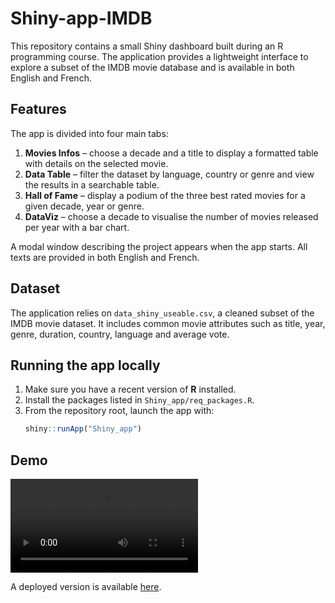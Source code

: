 # Shiny-app-IMDB

This repository contains a small Shiny dashboard built during an R programming course. The application provides a lightweight interface to explore a subset of the IMDB movie database and is available in both English and French.

## Features

The app is divided into four main tabs:

1. **Movies Infos** – choose a decade and a title to display a formatted table with details on the selected movie.
2. **Data Table** – filter the dataset by language, country or genre and view the results in a searchable table.
3. **Hall of Fame** – display a podium of the three best rated movies for a given decade, year or genre.
4. **DataViz** – choose a decade to visualise the number of movies released per year with a bar chart.

A modal window describing the project appears when the app starts. All texts are provided in both English and French.

## Dataset

The application relies on `data_shiny_useable.csv`, a cleaned subset of the IMDB movie dataset. It includes common movie attributes such as title, year, genre, duration, country, language and average vote.

## Running the app locally

1. Make sure you have a recent version of **R** installed.
2. Install the packages listed in `Shiny_app/req_packages.R`.
3. From the repository root, launch the app with:
   ```R
   shiny::runApp("Shiny_app")
   ```

## Demo

<video controls src="Screen Recording 2025-07-14 at 10.31.13 AM.mov" title="Title"></video>

A deployed version is available [here](https://htsull.shinyapps.io/Shiny_app).
